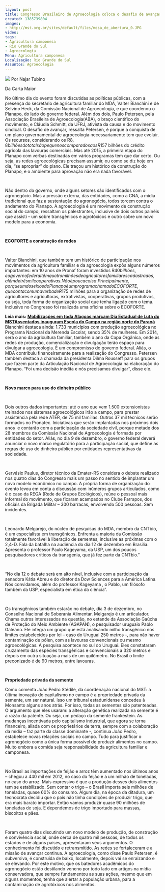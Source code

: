 ```yaml
---
layout: post
title: Congresso Brasileiro de Agroecologia coloca o desafio de avançar até 2015
created: 1385739804
images:
- http://mst.org.br/sites/default/files/mesa_de_abertura_0.JPG
video: 
tags:
- Agricultura camponesa
- Rio Grande do Sul
- Agroecologia
Menu: Agricultura camponesa
Localização: Rio Grande do Sul
Assuntos: Agroecologia
---
```



![](http://mst.org.br/sites/default/files/mesa_de_abertura_0.JPG)
Por Najar Tubino

Da Carta Maior


No último dia do evento foram discutidas as políticas públicas, com a presença do secretário de agricultura familiar do MDA, Valter Bianchini e de Selvino Heck, da Comissão Nacional de Agroecologia, e que coordenou o Planapo, do lado do governo federal. Além dos dois, Paulo Petersen, pela Associação Brasileira de Agroecologia(ABA), o braço científico do movimento, e Cláudia Schmitt, da UFRJ, ativista da causa e do movimento sindical.
O desafio de avançar, ressalta Petersen, é porque a conquista de um plano governamental de agroecologia necessariamente tem que evoluir. Os recursos, considerando os R$8,8 bilhões do total são pequenos comparados aos R$157 bilhões do crédito agrícola das lavouras comerciais. Mas até 2015, a primeira etapa do Planapo com verbas destinadas em vários programas tem que dar certo. Ou seja, as redes agroecológicas precisam assumir, ou como se diz hoje em dia, “se apropriar” do plano. Ele traçou um histórico da construção do Planapo, e o ambiente para aprovação não era nada favorável.

 

Não dentro do governo, onde alguns setores são identificados com o agronegócio. Mas a pressão externa, das entidades, como a CNA, a mídia tradicional que faz a sustentação do agronegócio, todos torcem contra o andamento do Planapo. A agroecologia é um movimento de construção social do campo, ressaltam os palestrantes, inclusive de dois outros painéis que assisti – um sobre transgênicos e agrotóxicos e outro sobre um novo modelo para a economia.

 

**ECOFORTE a construção de redes**

 

Valter Bianchini, que também tem um histórico de participação nos movimentos da agricultura familiar e da agroecologia expôs alguns números importantes: em 10 anos de Pronaf foram investidos R$40 bilhões, e o governo federal têm quatro milhões de agricultores familiares cadastrados, além de três mil cooperativas. Não é pouca coisa. Principalmente, porque um dos eixos do Planapo é um programa chamado ECOFORTE, que conta com uma verba de R$175 milhões para a organização de redes de agricultores e agricultoras, extrativistas, cooperativas, grupos produtivos, ou seja, toda forma de organização social que tenha ligação com o tema. Inclusive no Congresso foi realizada uma oficina sobre o ECOFORTE.


**Leia mais:**
[**Mobilizações em toda Alagoas marcam Dia Estadual de Luta do MST**](http://www.mst.org.br/node/15498)[**Assentados inauguram Escola do Campo na região norte do Paraná**](http://www.mst.org.br/node/15497)
Bianchini destaca ainda: 1.733 municípios com produção agroecológica no Programa Nacional da Merenda Escolar, sendo 35% de mulheres. Em 2014, será o ano da agricultura familiar, também o ano da Copa Orgânica, onde as redes de produção, comercialização e divulgação terão espaço para divulgar a agroecologia. É um compromisso do governo federal. Aliás, o MDA contribuiu financeiramente para a realização do Congresso. Petersen também destaca a chamada da presidenta Dilma Rousseff para os grupos que fazem parte da Articulação Nacional de Agroecologia na elaboração do Planapo. “Foi uma decisão inédita e nós precisamos divulgar”, disse ele.

 

**Novo marco para uso do dinheiro público**

 

Dois outros dados importantes: até o ano que vem 1.500 extensionistas treinados nos sistemas agroecológicos irão a campo, para prestar assistência pela rede ATER, de 75 mil famílias. Outros 37 mil técnicos serão formados no Pronatec. Iniciativas que serão implantadas nos próximos dois anos  e contarão com a participação da sociedade civil, porque metade dos 28 membros da Comissão Nacional de Agroecologia é formada por entidades do setor. Aliás, no dia 9 de dezembro, o governo federal deverá anunciar o novo marco regulatório para a participação social, que define as regras de uso de dinheiro público por entidades representativas da sociedade.

 

Gervásio Paulus, diretor técnico da Emater-RS considera o debate realizado nos quatro dias do Congresso mais um passo no sentido de implantar um novo modelo econômico no campo. A própria forma de organização do evento levou em conta a discussão com inúmeros grupos articulados, como é o caso da REGA (Rede de Grupos Ecológicos), reúne o pessoal mais informal do movimento, que ficaram acampados no Clube Farrapos, dos oficiais da Brigada Militar – 300 barracas, envolvendo 500 pessoas. Sem incidentes.

 

Leonardo Melgarejo, do núcleo de pesquisas do MDA, membro da CNTbio, é um especialista em transgênicos. Enfrenta a maioria da Comissão totalmente favorável à liberação de sementes, inclusive as próximas com o 2,4-D. Fala da batalha na audiência do dia 12 de dezembro em Brasília. Apresenta o professor Paulo Kageyama, da USP, um dos poucos pesquisadores críticos da transgenia, que já fez parte da CNTbio.”

 

“No dia 12 o debate será em alto nível, inclusive com a participação da senadora Kátia Abreu e do diretor da Dow Sciences para a América Latina. Nós convidamos, além do professor Kageyama , o Pablo, um filósofo também da USP, especialista em ética da ciência”.

 

Os transgênicos também estarão no debate, dia 3 de dezembro, no Conselho Nacional de Soberania Alimentar. Melgarejo é um articulador. Chama outros interessados na questão, no estande da Associação Gaúcha de Proteção do Meio Ambiente (AGAPAN), o pesquisador uruguaio Pablo Galeano. Ele integra um grupo que está analisando milho transgênico nos limites estabelecidos por lei – caso do Uruguai 250 metros -, para não haver contaminação de pólen, com as lavouras convencionais ou mesmo agroecológicas.
A pesquisa acontece no sul do Uruguai. Eles constataram cruzamento das espécies transgênicas e convencionais a 320 metros e depois em outra situação a mais de um quilômetro. No Brasil o limite preconizado é de 90 metros, entre lavouras.

 

**Propriedade privada da semente**

Como comenta João Pedro Stédile, da coordenação nacional do MST: a última inovação do capitalismo no campo é a propriedade privada da semente, um ser natural. Isso um tribunal estadunidense concedeu à Monsanto alguns anos atrás. Por isso, todas as sementes são patenteadas.
O argumento que eles usaram: a alteração genética realizada na semente é a razão da patente. Ou seja, um pedaço da semente frankestein. As mudanças incentivada pelo capitalismo industrial, que agora se torna financeiro, aliada com os proprietários de terra, sempre com a colaboração da mídia – faz parte da classe dominante -, continua João Pedro, estabelece novas relações sociais no campo. Tudo para justificar o agronegócio como a única forma possível de produzir alimentos no campo. Muito embora a comida seja responsabilidade da agricultura familiar e camponesa.

 

No Brasil as importações de feijão e arroz têm aumentado nos últimos anos – chegou a 440 mil em 2012, no caso do feijão e a um milhão de toneladas, no caso do arroz. Mais expressivo é que a produção desses dois alimentos tem se estabilizado. Sem contar o trigo – o Brasil importa seis milhões de toneladas, quase 60% do consumo. Algum dia, na época da ditadura, um tecnocrata decidiu que o país não tinha condições de produzir trigo, que era mais barato importar. Então vamos produzir quase 90 milhões de toneladas de soja. E dependemos de trigo importado para massas, biscoitos e pães.

 

Foram quatro dias discutindo um novo modelo de produção, de construção e convivência social, onde cerca de quatro mil pessoas, de todos os estados e de alguns países, apresentaram seus argumentos. O conhecimento foi discutido e retransmitido. As redes se fortaleceram e a missão de avançar continua. A agroecologia, como disse Paulo Petersen, é subversiva, é construída de baixo, localmente, depois vai se enraizando e se elevando. Por este motivo, que os batedores acadêmicos do agronegócio estão destilando veneno por todo lado em artigos na mídia conservadora, que sempre fundamentou as suas ações, mesmo que em alguns momentos, tenha que alertar a população urbana, para a contaminação de agrotóxicos nos alimentos.

 

 
